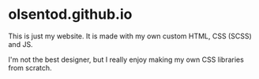# olsentod.github.io

This is just my website. It is made with my own custom HTML, CSS (SCSS) and JS. 

I'm not the best designer, but I really enjoy making my own CSS libraries from scratch.
